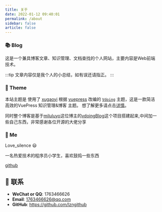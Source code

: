```yaml
---
title: 关于
date: 2022-01-12 09:40:01
permalink: /about
sidebar: false
article: false
---
```


### 📚 Blog

这是一个兼具博客文章、知识管理、文档查找的个人网站，主要内容是Web前端技术。

:::tip
文章内容仅是我个人的小总结，如有误还请指正。
:::

### 🎨 Theme

本站主题是 使用了 [xugaoyi](https://github.com/xugaoyi) 根据 [vuepress](https://vuepress.vuejs.org/zh/) 改编的 [`Vdoing`](https://github.com/xugaoyi/vuepress-theme-vdoing) 主题，这是一款简洁高效的VuePress 知识管理&博客 主题。 想了解更多请点击[详情](https://github.com/xugaoyi/vuepress-theme-vdoing)。

同时整个博客是基于[miluluyo](https://github.com/miluluyo)这位博主的[vdoingBlog](https://github.com/miluluyo/vdoingBlog)这个项目搭建起来,中间加一些自己东西，非常感谢各位开源的大佬分享

### 🐼 Me

Love_silence 😃

一名热爱技术的程序员小学生，喜欢鼓捣一些东西

[github](https://github.com/lzngithub)

## :email: 联系

- **WeChat or QQ**: <a :href="qqUrl" class='qq'>1763466626</a>
- **Email**:  <a href="mailto:1763466626@qq.com">1763466626@qq.com</a>
- **GitHub**: <https://github.com/lzngithub>

<script>
  export default {
    data(){
      return {
        qqUrl: 'tencent://message/?uin=978761587&Site=&Menu=yes'
      }
    },
    mounted(){
      const flag =  navigator.userAgent.match(/(phone|pad|pod|iPhone|iPod|ios|iPad|Android|Mobile|BlackBerry|IEMobile|MQQBrowser|JUC|Fennec|wOSBrowser|BrowserNG|WebOS|Symbian|Windows Phone)/i);
      if(flag){
        this.qqUrl = 'mqqwpa://im/chat?chat_type=wpa&uin=978761587&version=1&src_type=web&web_src=oicqzone.com'
      }
    }
  }
</script>
